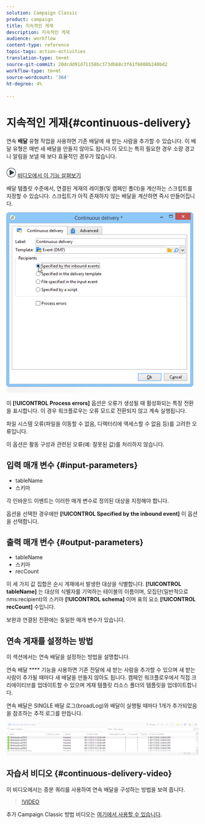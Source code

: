 ```yaml
---
solution: Campaign Classic
product: campaign
title: 지속적인 게재
description: 지속적인 게재
audience: workflow
content-type: reference
topic-tags: action-activities
translation-type: tm+mt
source-git-commit: 20dcdd91d71158bc373db68c3f61f6808b240bd2
workflow-type: tm+mt
source-wordcount: '364'
ht-degree: 4%

---
```



# 지속적인 게재{#continuous-delivery}

연속 **배달** 유형 작업을 사용하면 기존 배달에 새 받는 사람을 추가할 수 있습니다. 이 배달 유형은 매번 새 배달을 만들지 않아도 됩니다.이 모드는 특히 필요한 경우 소량 경고나 알림을 보낼 때 보다 효율적인 경우가 많습니다.

![](assets/do-not-localize/how-to-video.png) [비디오에서 이 기능 살펴보기](#continuous-delivery-video)

배달 템플릿 수준에서, 연결된 게재의 레이블(및 캠페인 폴더)을 계산하는 스크립트를 지정할 수 있습니다. 스크립트가 아직 존재하지 않는 배달을 계산하면 즉시 만들어집니다.

![](assets/edit_diffusion_fil.png)

이 **[!UICONTROL Process errors]** 옵션은 오류가 생성될 때 활성화되는 특정 전환을 표시합니다. 이 경우 워크플로우는 오류 모드로 전환되지 않고 계속 실행됩니다.

파일 시스템 오류(파일을 이동할 수 없음, 디렉터리에 액세스할 수 없음 등)를 고려한 오류입니다.

이 옵션은 활동 구성과 관련된 오류(예: 잘못된 값)를 처리하지 않습니다.

## 입력 매개 변수 {#input-parameters}

* tableName
* 스키마

각 인바운드 이벤트는 이러한 매개 변수로 정의된 대상을 지정해야 합니다.

옵션을 선택한 경우에만 **[!UICONTROL Specified by the inbound event]** 이 옵션을 선택합니다.

## 출력 매개 변수 {#output-parameters}

* tableName
* 스키마
* recCount

이 세 가지 값 집합은 순시 게재에서 발생한 대상을 식별합니다. **[!UICONTROL tableName]** 는 대상의 식별자를 기억하는 테이블의 이름이며, 모집단(일반적으로 nms:recipient)의 스키마 **[!UICONTROL schema]** 이며 표의 요소 **[!UICONTROL recCount]** 수입니다.

보완과 연결된 전환에는 동일한 매개 변수가 있습니다.

## 연속 게재를 설정하는 방법

이 섹션에서는 연속 배달을 설정하는 방법을 설명합니다.

연속 배달 **** 기능을 사용하면 기존 전달에 새 받는 사람을 추가할 수 있으며 새 받는 사람이 추가될 때마다 새 배달을 만들지 않아도 됩니다. 캠페인 워크플로우에서 직접 크리에이티브를 업데이트할 수 있으며 게재 템플릿 리소스 폴더의 템플릿을 업데이트합니다.

연속 배달은 SINGLE 배달 로그(broadLog)와 배달이 실행될 때마다 1개가 추가되었음을 참조하는 추적 로그를 만듭니다.

![연속 전달](assets/delivery_continuous.jpg)

## 자습서 비디오 {#continuous-delivery-video}

이 비디오에서는 증분 쿼리를 사용하여 연속 배달을 구성하는 방법을 보여 줍니다.

>[!VIDEO](https://video.tv.adobe.com/v/25039?quality=12)

추가 Campaign Classic 방법 비디오는 [여기에서 사용할 수 있습니다](https://experienceleague.adobe.com/docs/campaign-classic-learn/tutorials/overview.html).